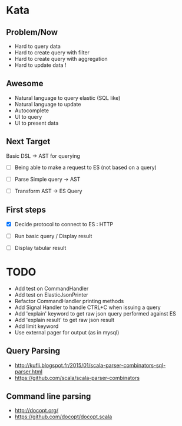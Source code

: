 # Kata

## Problem/Now
- Hard to query data
- Hard to create query with filter 
- Hard to create query with aggregation
- Hard to update data !

## Awesome
- Natural language to query elastic (SQL like)
- Natural language to update
- Autocomplete
- UI to query
- UI to present data

## Next Target
Basic DSL -> AST for querying
- [ ] Being able to make a request to ES (not based on a query)
- [ ] Parse Simple query -> AST 
- [ ] Transform AST -> ES Query


## First steps
- [X] Decide protocol to connect to ES : HTTP
- [ ] Run basic query / Display result
- [ ] Display tabular result


# TODO
- Add test on CommandHandler
- Add test on ElasticJsonPrinter
- Refactor CommandHandler printing methods
- Add Signal Handler to handle CTRL+C when issuing a query
- Add 'explain' keyword to get raw json query performed against ES
- Add 'explain result' to get raw json result
- Add limit keyword
- Use external pager for output (as in mysql)


## Query Parsing
- http://kufli.blogspot.fr/2015/01/scala-parser-combinators-sql-parser.html
- https://github.com/scala/scala-parser-combinators

## Command line parsing
- http://docopt.org/
- https://github.com/docopt/docopt.scala
